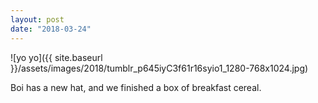 ```yaml
---
layout: post
date: "2018-03-24"
---
```


![yo yo]({{ site.baseurl }}/assets/images/2018/tumblr_p645iyC3f61r16syio1_1280-768x1024.jpg)

Boi has a new hat, and we finished a box of breakfast cereal.
